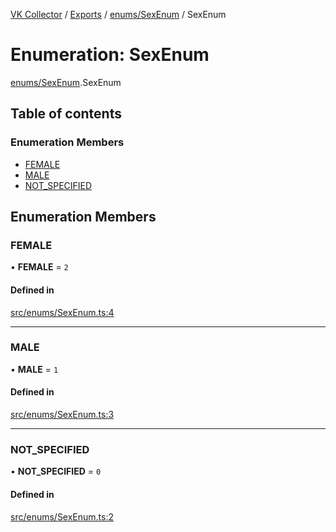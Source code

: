 [VK Collector](../README.md) / [Exports](../modules.md) / [enums/SexEnum](../modules/enums_SexEnum.md) / SexEnum

# Enumeration: SexEnum

[enums/SexEnum](../modules/enums_SexEnum.md).SexEnum

## Table of contents

### Enumeration Members

- [FEMALE](enums_SexEnum.SexEnum.md#female)
- [MALE](enums_SexEnum.SexEnum.md#male)
- [NOT\_SPECIFIED](enums_SexEnum.SexEnum.md#not_specified)

## Enumeration Members

### FEMALE

• **FEMALE** = ``2``

#### Defined in

[src/enums/SexEnum.ts:4](https://github.com/digitalchat-ru/digitalchat-vk-collector/blob/f91fa2b/src/enums/SexEnum.ts#L4)

___

### MALE

• **MALE** = ``1``

#### Defined in

[src/enums/SexEnum.ts:3](https://github.com/digitalchat-ru/digitalchat-vk-collector/blob/f91fa2b/src/enums/SexEnum.ts#L3)

___

### NOT\_SPECIFIED

• **NOT\_SPECIFIED** = ``0``

#### Defined in

[src/enums/SexEnum.ts:2](https://github.com/digitalchat-ru/digitalchat-vk-collector/blob/f91fa2b/src/enums/SexEnum.ts#L2)
